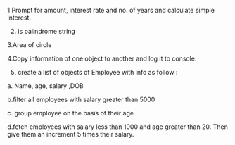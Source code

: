 

   1 Prompt for amount, interest rate and no. of years and calculate simple interest.

  2. is palindrome string

   3.Area of circle

   4.Copy information of one object to another and log it to console.

   5. create a list of objects of Employee with info as follow :

   a. Name, age, salary ,DOB

   b.filter all employees with salary greater than 5000

   c. group employee on the basis of their age
   
  d.fetch employees with salary less than 1000 and age greater than 20.
        Then give them an increment 5 times their salary.

